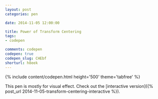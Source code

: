 ```yaml
---
layout: post
categories: pen

date: 2014-11-05 12:00:00

title: Power of Transform Centering
tags:
- codepen

comments: codepen
codepen: true
codepen_slug: CHEbf
shorturl: h8eek
---
```



{% include content/codepen.html height='500' theme='tabfree' %}

This pen is mostly for visual effect. Check out the [interactive version]({% post_url 2014-11-05-transform-centering-interactive %}).
